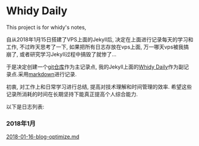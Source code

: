 # Whidy Daily
This project is for whidy's notes,

自从2018年1月15日搭建了VPS上面的Jekyll后, 决定在上面进行记录每天的学习和工作, 不过昨天思考了一下, 如果把所有日志存放在vps上面, 万一哪天vps被我搞崩了, 或者研究学习Jekyll过程中搞毁了就惨了...

于是决定创建一个[git仓库](https://github.com/whidy/daily)作为主记录点, 我的Jekyll上面的[Whidy Daily](http://daily.whidy.net)作为副记录点.采用[markdown](http://wowubuntu.com/markdown/)进行记录.

初衷, 对工作上和日常学习进行总结, 提高对技术理解和时间管理的效率. 希望这些记录所消耗的时间在长期坚持下能真正提高个人综合能力.

以下是日志列表:

### 2018年1月

[2018-01-16-blog-optimize.md](https://github.com/whidy/daily/blob/master/posts/2018-01-16-blog-optimize.md)

